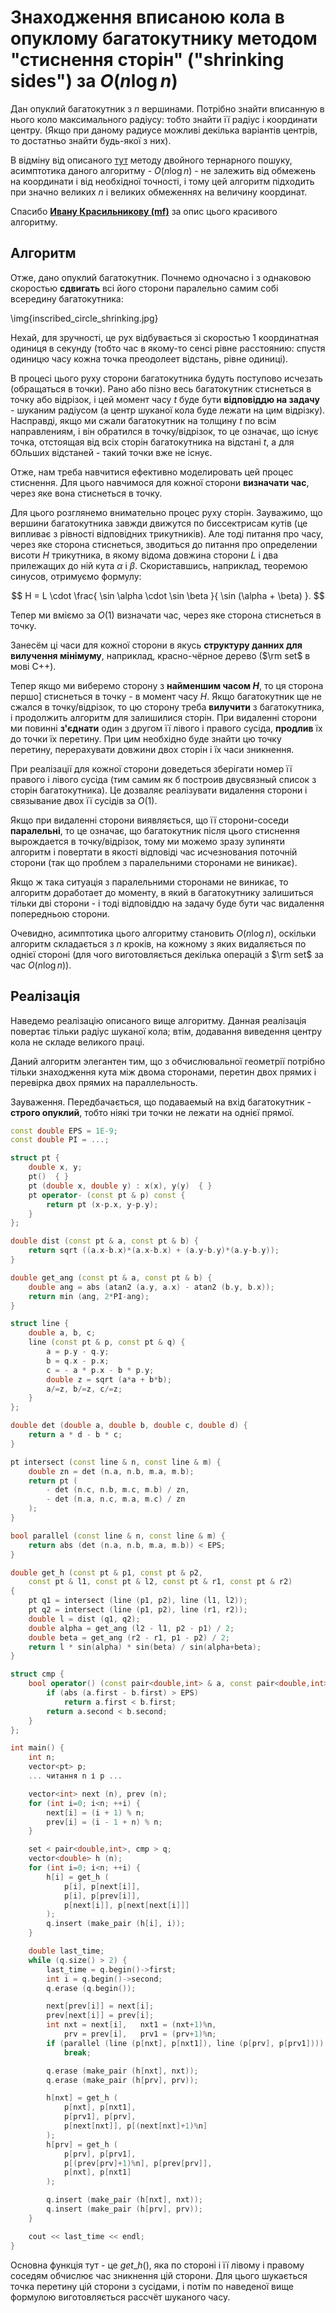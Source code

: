 # Знаходження вписаною кола в опуклому багатокутнику методом "стиснення сторін" ("shrinking sides") за $O(n \log n)$

Дан опуклий багатокутник з $n$ вершинами. Потрібно знайти вписанную в нього коло максимального радіусу: тобто знайти її радіус і координати центру. (Якщо при даному радиусе можливі декілька варіантів центрів, то достатньо знайти будь-якої з них).

В відміну від описаного [тут](inscribed_circle_ternary) методу двойного тернарного пошуку, асимптотика даного алгоритму - $O(n \log n)$ - не залежить від обмежень на координати і від необхідної точності, і тому цей алгоритм підходить при значно великих $n$ і великих обмеженнях на величину координат.

Спасибо **[Ивану Красильникову (mf)](http://acm.uva.es/board/memberlist.php?mode=viewprofile&u=4424)** за опис цього красивого алгоритму.

## Алгоритм

Отже, дано опуклий багатокутник. Почнемо одночасно і з однаковою скоростью **сдвигать** всі його сторони паралельно самим собі всередину багатокутника:

\img{inscribed_circle_shrinking.jpg}

Нехай, для зручності, це рух відбувається зі скоростью 1 координатная одиниця в секунду (тобто час в якому-то сенсі рівне расстоянию: спустя одиницю часу кожна точка преодолеет відстань, рівне одиниці).

В процесі цього руху сторони багатокутника будуть поступово исчезать (обращаться в точки). Рано або пізно весь багатокутник стиснеться в точку або відрізок, і цей момент часу $t$ буде бути **відповіддю на задачу** - шуканим радіусом (а центр шуканої кола буде лежати на цим відрізку). Насправді, якщо ми сжали багатокутник на толщину $t$ по всім направлениям, і він обратился в точку/відрізок, то це означає, що існує точка, отстоящая від всіх сторін багатокутника на відстані $t$, а для бОльших відстаней - такий точки вже не існує.

Отже, нам треба навчитися ефективно моделировать цей процес стиснення. Для цього навчимося для кожної сторони **визначати час**, через яке вона стиснеться в точку.

Для цього розглянемо внимательно процес руху сторін. Зауважимо, що вершини багатокутника завжди движутся по биссектрисам кутів (це випливає з рівності відповідних трикутників). Але тоді питання про часу, через яке сторона стиснеться, зводиться до питання про определении висоти $H$ трикутника, в якому відома довжина сторони $L$ і два прилежащих до ній кута $\alpha$ і $\beta$. Скориставшись, наприклад, теоремою синусов, отримуємо формулу:

$$ H = L \cdot \frac{ \sin \alpha \cdot \sin \beta }{ \sin (\alpha + \beta) }. $$

Тепер ми вміємо за $O(1)$ визначати час, через яке сторона стиснеться в точку.

Занесём ці часи для кожної сторони в якусь **структуру данних для вилучення мінімуму**, наприклад, красно-чёрное дерево ($\rm set$ в мові C++).

Тепер якщо ми виберемо сторону з **найменшим часом $H$**, то ця сторона першо] стиснеться в точку - в момент часу $H$. Якщо багатокутник ще не сжался в точку/відрізок, то цю сторону треба **вилучити** з багатокутника, і продолжить алгоритм для залишилися сторін. При видаленні сторони ми повинні **з'єднати** один з другом її лівого і правого сусіда, **продлив** їх до точки їх перетину. При цим необхідно буде знайти цю точку перетину, перерахувати довжини двох сторін і їх часи зникнення.

При реалізації для кожної сторони доведеться зберігати номер її правого і лівого сусіда (тим самим як б построив двусвязный список з сторін багатокутника). Це дозваляє реалізувати видалення сторони і связывание двох її сусідів за $O(1)$.

Якщо при видаленні сторони виявляється, що її сторони-соседи **паралельні**, то це означає, що багатокутник після цього стиснення вырождается в точку/відрізок, тому ми можемо зразу зупиняти алгоритм і повертати в якості відповіді час исчезнования поточній сторони (так що проблем з паралельними сторонами не виникає).

Якщо ж така ситуація з паралельними сторонами не виникає, то алгоритм доработает до моменту, в який в багатокутнику залишиться тільки дві сторони - і тоді відповіддю на задачу буде бути час видалення попередньою сторони.

Очевидно, асимптотика цього алгоритму становить $O(n \log n)$, оскільки алгоритм складається з $n$ кроків, на кожному з яких видаляється по однієї стороні (для чого виготовляється декілька операцій з $\rm set$ за час $O(n \log n)$).

## Реалізація

Наведемо реалізацію описаного вище алгоритму. Данная реалізація повертає тільки радіус шуканої кола; втім, додавання виведення центру кола не складе великого праці.

Даний алгоритм элегантен тим, що з обчислювальної геометрії потрібно тільки знаходження кута між двома сторонами, перетин двох прямих і перевірка двох прямих на параллельность.

Зауваження. Передбачається, що подаваемый на вхід багатокутник - **строго опуклий**, тобто ніякі три точки не лежати на однієї прямої.

<!--- TODO: specify code snippet id -->
``` cpp
const double EPS = 1E-9;
const double PI = ...;

struct pt {
    double x, y;
    pt()  { }
    pt (double x, double y) : x(x), y(y)  { }
    pt operator- (const pt & p) const {
        return pt (x-p.x, y-p.y);
    }
};

double dist (const pt & a, const pt & b) {
    return sqrt ((a.x-b.x)*(a.x-b.x) + (a.y-b.y)*(a.y-b.y));
}

double get_ang (const pt & a, const pt & b) {
    double ang = abs (atan2 (a.y, a.x) - atan2 (b.y, b.x));
    return min (ang, 2*PI-ang);
}

struct line {
    double a, b, c;
    line (const pt & p, const pt & q) {
        a = p.y - q.y;
        b = q.x - p.x;
        c = - a * p.x - b * p.y;
        double z = sqrt (a*a + b*b);
        a/=z, b/=z, c/=z;
    }
};

double det (double a, double b, double c, double d) {
    return a * d - b * c;
}

pt intersect (const line & n, const line & m) {
    double zn = det (n.a, n.b, m.a, m.b);
    return pt (
        - det (n.c, n.b, m.c, m.b) / zn,
        - det (n.a, n.c, m.a, m.c) / zn
    );
}

bool parallel (const line & n, const line & m) {
    return abs (det (n.a, n.b, m.a, m.b)) < EPS;
}

double get_h (const pt & p1, const pt & p2,
    const pt & l1, const pt & l2, const pt & r1, const pt & r2)
{
    pt q1 = intersect (line (p1, p2), line (l1, l2));
    pt q2 = intersect (line (p1, p2), line (r1, r2));
    double l = dist (q1, q2);
    double alpha = get_ang (l2 - l1, p2 - p1) / 2;
    double beta = get_ang (r2 - r1, p1 - p2) / 2;
    return l * sin(alpha) * sin(beta) / sin(alpha+beta);
}

struct cmp {
    bool operator() (const pair<double,int> & a, const pair<double,int> & b) const {
        if (abs (a.first - b.first) > EPS)
            return a.first < b.first;
        return a.second < b.second;
    }
};

int main() {
    int n;
    vector<pt> p;
    ... читання n і p ...

    vector<int> next (n), prev (n);
    for (int i=0; i<n; ++i) {
        next[i] = (i + 1) % n;
        prev[i] = (i - 1 + n) % n;
    }

    set < pair<double,int>, cmp > q;
    vector<double> h (n);
    for (int i=0; i<n; ++i) {
        h[i] = get_h (
            p[i], p[next[i]],
            p[i], p[prev[i]],
            p[next[i]], p[next[next[i]]]
        );
        q.insert (make_pair (h[i], i));
    }

    double last_time;
    while (q.size() > 2) {
        last_time = q.begin()->first;
        int i = q.begin()->second;
        q.erase (q.begin());

        next[prev[i]] = next[i];
        prev[next[i]] = prev[i];
        int nxt = next[i],   nxt1 = (nxt+1)%n,
            prv = prev[i],   prv1 = (prv+1)%n;
        if (parallel (line (p[nxt], p[nxt1]), line (p[prv], p[prv1])))
            break;

        q.erase (make_pair (h[nxt], nxt));
        q.erase (make_pair (h[prv], prv));

        h[nxt] = get_h (
            p[nxt], p[nxt1],
            p[prv1], p[prv],
            p[next[nxt]], p[(next[nxt]+1)%n]
        );
        h[prv] = get_h (
            p[prv], p[prv1],
            p[(prev[prv]+1)%n], p[prev[prv]],
            p[nxt], p[nxt1]
        );

        q.insert (make_pair (h[nxt], nxt));
        q.insert (make_pair (h[prv], prv));
    }

    cout << last_time << endl;
}
```

Основна функція тут - це $get\_h()$, яка по стороні і її лівому і правому соседям обчислює час зникнення цій сторони. Для цього шукається точка перетину цій сторони з сусідами, і потім по наведеної вище формулою виготовляється рассчёт шуканого часу.
